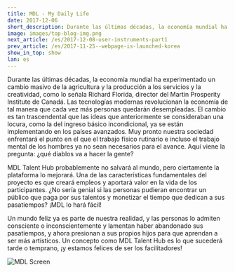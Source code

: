 ```yaml
---
title: MDL - My Daily Life
date: 2017-12-06
short_description: Durante las últimas décadas, la economía mundial ha experimentado un cambio masivo de la agricultura y la producción a los servicios 
image: images/top-blog-img.png
next_article: /es/2017-12-08-user-instruments-part1
prev_article: /es/2017-11-25--webpage-is-launched-korea
show_in_top: show
lan: es
---
```


Durante las últimas décadas, la economía mundial ha experimentado un cambio masivo de la agricultura y la producción a los servicios y la creatividad, como lo señala Richard Florida, director del Martin Prosperity Institute de Canadá. Las tecnologías modernas revolucionan la economía de tal manera que cada vez más personas quedarán desempleadas. El cambio es tan trascendental que las ideas que anteriormente se consideraban una locura, como la del ingreso básico incondicional, ya se están implementando en los países avanzados. Muy pronto nuestra sociedad enfrentará el punto en el que el trabajo físico rutinario e incluso el trabajo mental de los hombres ya no sean necesarios para el avance. Aquí viene la pregunta: ¿qué diablos va a hacer la gente?

MDL Talent Hub probablemente no salvará al mundo, pero ciertamente la plataforma lo mejorará. Una de las características fundamentales del proyecto es que creará empleos y aportará valor en la vida de los participantes. ¿No sería genial si las personas pudieran encontrar un público que paga por sus talentos y monetizar el tiempo que dedican a sus pasatiempos? ¡MDL lo hará fácil!

Un mundo feliz ya es parte de nuestra realidad, y las personas lo admiten consciente o inconscientemente y lamentan haber abandonado sus pasatiempos, y ahora presionan a sus propios hijos para que aprendan a ser más artísticos. Un concepto como MDL Talent Hub es lo que sucederá tarde o temprano, ¡y estamos felices de ser los facilitadores!

![MDL Screen](https://gateway.ipfs.io/ipfs/QmPhFwfWod9qpuriJL8LKfiKL8wc8FJU1VTT1QBacFfrFf/MDL%20Screen2.jpg)
